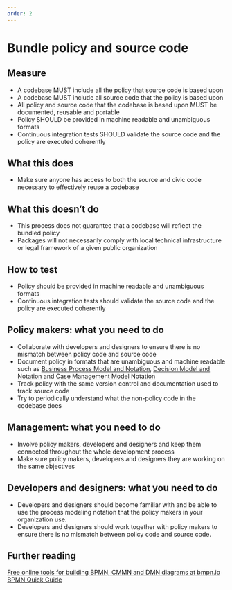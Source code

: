 ```yaml
---
order: 2
---
```


# Bundle policy and source code

## Measure

* A codebase MUST include all the policy that source code is based upon
* A codebase MUST include all source code that the policy is based upon
* All policy and source code that the codebase is based upon MUST be documented, reusable and portable
* Policy SHOULD be provided in machine readable and unambiguous formats
* Continuous integration tests SHOULD validate the source code and the policy are executed coherently

## What this does

* Make sure anyone has access to both the source and civic code necessary to effectively reuse a codebase


## What this doesn’t do

* This process does not guarantee that a codebase will reflect the bundled policy
* Packages will not necessarily comply with local technical infrastructure or legal framework of a given public organization

## How to test

* Policy should be provided in machine readable and unambiguous formats
* Continuous integration tests should validate the source code and the policy are executed coherently

## Policy makers: what you need to do

* Collaborate with developers and designers to ensure there is no mismatch between policy code and source code
* Document policy in formats that are unambiguous and machine readable such as [Business Process Model and Notation](http://www.bpmn.org/), [Decision Model and Notation](https://www.omg.org/dmn/) and [Case Management Model Notation](https://www.omg.org/cmmn/)
* Track policy with the same version control and documentation used to track source code
* Try to periodically understand what the non-policy code in the codebase does

## Management: what you need to do

* Involve policy makers, developers and designers and keep them connected throughout the whole development process
* Make sure policy makers, developers and designers they are working on the same objectives

## Developers and designers: what you need to do

* Developers and designers should become familiar with and be able to use the process modeling notation that the policy makers in your organization use.  
* Developers and designers should work together with policy makers to ensure there is no mismatch between policy code and source code.

## Further reading

[Free online tools for building BPMN, CMMN and DMN diagrams at bmpn.io](https://bpmn.io/)
[BPMN Quick Guide](https://www.bpmnquickguide.com/view-bpmn-quick-guide/)

